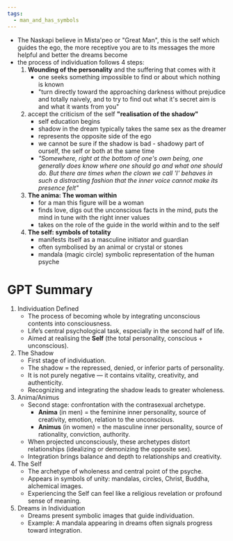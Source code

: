 ```yaml
---
tags:
  - man_and_has_symbols
---
```

- The Naskapi believe in Mista'peo or "Great Man", this is the self which guides the ego, the more receptive you are to its messages the more helpful and better the dreams become
- the process of individuation follows 4 steps:
	1. **Wounding of the personality** and the suffering that comes with it
		- one seeks something impossible to find or about which nothing is known
		- "turn directly toward the approaching darkness without prejudice and totally naively, and to try to find out what it's secret aim is and what it wants from you"
	2. accept the criticism of the self **"realisation of the shadow"**
		- self education begins
		- shadow in the dream typically takes the same sex as the dreamer
		- represents the opposite side of the ego
		- we cannot be sure if the shadow is bad - shadowy part of ourself, the self or both at the same time
		- *"Somewhere, right at the bottom of one's own being, one generally does know where one should go and what one should do. But there are times when the clown we call 'I' behaves in such a distracting fashion that the inner voice cannot make its presence felt"*
	3. **The anima: The woman within**
		- for a man this figure will be a woman
		- finds love, digs out the unconscious facts in the mind, puts the mind in tune with the right inner values
		- takes on the role of the guide in the world within and to the self
	4. **The self: symbols of totality**
		- manifests itself as a masculine initiator and guardian 
		- often symbolised by an animal or crystal or stones
		- mandala (magic circle) symbolic representation of the human psyche

# GPT Summary
1. Individuation Defined
	- The process of becoming whole by integrating unconscious contents into consciousness.
	- Life’s central psychological task, especially in the second half of life.
	- Aimed at realising the **Self** (the total personality, conscious + unconscious).
2. The Shadow
	- First stage of individuation.
	- The shadow = the repressed, denied, or inferior parts of personality.
	- It is not purely negative — it contains vitality, creativity, and authenticity.
	- Recognizing and integrating the shadow leads to greater wholeness.
3. Anima/Animus
	- Second stage: confrontation with the contrasexual archetype.
	    - **Anima** (in men) = the feminine inner personality, source of creativity, emotion, relation to the unconscious.
	    - **Animus** (in women) = the masculine inner personality, source of rationality, conviction, authority.
	- When projected unconsciously, these archetypes distort relationships (idealizing or demonizing the opposite sex).
	- Integration brings balance and depth to relationships and creativity.
4. The Self
	- The archetype of wholeness and central point of the psyche.
	- Appears in symbols of unity: mandalas, circles, Christ, Buddha, alchemical images.
	- Experiencing the Self can feel like a religious revelation or profound sense of meaning.
5. Dreams in Individuation
	- Dreams present symbolic images that guide individuation.
	- Example: A mandala appearing in dreams often signals progress toward integration.